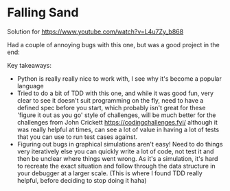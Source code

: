 # Falling Sand

Solution for https://www.youtube.com/watch?v=L4u7Zy_b868

Had a couple of annoying bugs with this one, but was a good project in the end:

Key takeaways:
- Python is really really nice to work with, I see why it's become a popular language
- Tried to do a bit of TDD with this one, and while it was good fun, very clear to see it doesn't suit programming on the fly, need to have a defined spec before you start, which probably isn't great for these 'figure it out as you go' style of challenges, will be much better for the challenges from John Crickett https://codingchallenges.fyi/ although it was really helpful at times, can see a lot of value in having a lot of tests that you can use to run test cases against.
- Figuring out bugs in graphical simulations aren't easy! Need to do things very iteratively else you can quickly write a lot of code, not test it and then be unclear where things went wrong. As it's a simulation, it's hard to recreate the exact situation and follow through the data structure in your debugger at a larger scale. (This is where I found TDD really helpful, before deciding to stop doing it haha)
